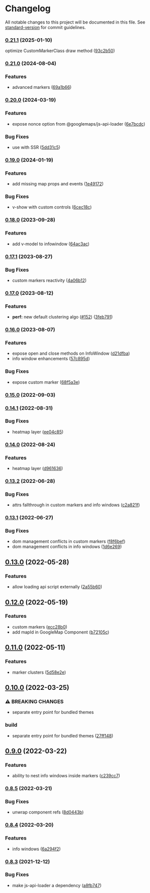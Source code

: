 # Changelog

All notable changes to this project will be documented in this file. See [standard-version](https://github.com/conventional-changelog/standard-version) for commit guidelines.

### [0.21.1](https://github.com/inocan-group/vue3-google-maps/compare/v0.21.0...v0.21.1) (2025-01-10)

optimize CustomMarkerClass draw method ([93c2b50](https://github.com/inocan-group/vue3-google-maps/commit/93c2b50c1199e1236dc4ddc7b5b829595964b905))


### [0.21.0](https://github.com/inocan-group/vue3-google-maps/compare/v0.20.0...v0.21.0) (2024-08-04)


### Features

* advanced markers ([69a1b66](https://github.com/inocan-group/vue3-google-maps/commit/69a1b666267e2ee840c0df7530b1fbcc810c7021))


### [0.20.0](https://github.com/inocan-group/vue3-google-maps/compare/v0.19.0...v0.20.0) (2024-03-19)


### Features

* expose nonce option from @googlemaps/js-api-loader ([6e7bcdc](https://github.com/inocan-group/vue3-google-maps/commit/6e7bcdc87919b561cc34d89fb6b7b6e7fef07e6c))


### Bug Fixes

* use with SSR ([5dd31c5](https://github.com/inocan-group/vue3-google-maps/commit/5dd31c5f9839259683c36cc6c43dcb8e37f8475c))

### [0.19.0](https://github.com/inocan-group/vue3-google-maps/compare/v0.18.0...v0.19.0) (2024-01-19)


### Features

* add missing map props and events ([1e49172](https://github.com/inocan-group/vue3-google-maps/commit/1e491722b900925b827e1b572b644f51eb269fc3))


### Bug Fixes

* v-show with custom controls ([6cec18c](https://github.com/inocan-group/vue3-google-maps/commit/6cec18c369fffc4b48b4ff7dcf77c32a024ff9d7))

### [0.18.0](https://github.com/inocan-group/vue3-google-maps/compare/v0.17.1...v0.18.0) (2023-09-28)


### Features

* add v-model to infowindow ([64ac3ac](https://github.com/inocan-group/vue3-google-maps/commit/64ac3ac42a9125ccf538553e97ba5b8dd0ac2c66))

### [0.17.1](https://github.com/inocan-group/vue3-google-maps/compare/v0.17.0...v0.17.1) (2023-08-27)


### Bug Fixes

* custom markers reactivity ([4a06b12](https://github.com/inocan-group/vue3-google-maps/commit/4a06b12b800fcb49d013c8b3cd5279f7ee0b5f25))

### [0.17.0](https://github.com/inocan-group/vue3-google-maps/compare/v0.16.0...v0.17.0) (2023-08-12)


### Features

* **perf:** new default clustering algo ([#152](https://github.com/inocan-group/vue3-google-maps/issues/152)) ([3feb791](https://github.com/inocan-group/vue3-google-maps/commit/3feb791828f45066170e89aa94120a3cec36c447))

### [0.16.0](https://github.com/inocan-group/vue3-google-maps/compare/v0.15.0...v0.16.0) (2023-08-07)


### Features

* expose open and close methods on InfoWindow ([d21dfba](https://github.com/inocan-group/vue3-google-maps/commit/d21dfbaea309c94d9c9ce8a8a58676cd1760b768))
* info window enhancements ([57c895d](https://github.com/inocan-group/vue3-google-maps/commit/57c895d14104dfa48467fd5e46797db9f3723363))


### Bug Fixes

* expose custom marker ([68f5a3e](https://github.com/inocan-group/vue3-google-maps/commit/68f5a3e2244e9a51abb3a7ccc3ebc394e3050b4b))

### [0.15.0](https://github.com/inocan-group/vue3-google-maps/compare/v0.14.1...v0.15.0) (2022-09-03)

### [0.14.1](https://github.com/inocan-group/vue3-google-maps/compare/v0.14.0...v0.14.1) (2022-08-31)


### Bug Fixes

* heatmap layer ([ee04c85](https://github.com/inocan-group/vue3-google-maps/commit/ee04c85cc4491740d4d4593465b48eb7f618746b))

### [0.14.0](https://github.com/inocan-group/vue3-google-maps/compare/v0.13.2...v0.14.0) (2022-08-24)


### Features

* heatmap layer ([d961636](https://github.com/inocan-group/vue3-google-maps/commit/d9616368e3aa263b45ad805058d73ae7e5c25ed2))

### [0.13.2](https://github.com/inocan-group/vue3-google-maps/compare/v0.13.1...v0.13.2) (2022-06-28)


### Bug Fixes

* attrs fallthrough in custom markers and info windows ([c2a821f](https://github.com/inocan-group/vue3-google-maps/commit/c2a821feb1a27254a167eea717ac9f64fdd343a1))

### [0.13.1](https://github.com/inocan-group/vue3-google-maps/compare/v0.13.0...v0.13.1) (2022-06-27)


### Bug Fixes

* dom management conflicts in custom markers ([f8f6bef](https://github.com/inocan-group/vue3-google-maps/commit/f8f6beff78a37499e981354dd51f81b1db1eaa6a))
* dom management conflicts in info windows ([1d6e269](https://github.com/inocan-group/vue3-google-maps/commit/1d6e26938012b09e7f17a0276085a8935902dcc9))

## [0.13.0](https://github.com/inocan-group/vue3-google-maps/compare/v0.12.0...v0.13.0) (2022-05-28)


### Features

* allow loading api script externally ([2a55b60](https://github.com/inocan-group/vue3-google-maps/commit/2a55b60ae57fedf0e5315cb696bbbf9f70a1c2ae))

## [0.12.0](https://github.com/inocan-group/vue3-google-maps/compare/v0.10.0...v0.12.0) (2022-05-19)


### Features

* custom markers ([ecc28b0](https://github.com/inocan-group/vue3-google-maps/commit/ecc28b0455a54502734ae1ae9b1d69cde9e0652e))
* add mapId in GoogleMap Component ([b72105c](https://github.com/inocan-group/vue3-google-maps/commit/b72105ca33bcf115ce83fe5a09ad4ccc5530d8bc))
## [0.11.0](https://github.com/inocan-group/vue3-google-maps/compare/v0.10.0...v0.11.0) (2022-05-11)


### Features

* marker clusters ([5d58e2e](https://github.com/inocan-group/vue3-google-maps/commit/5d58e2e9ead8356c972d7700b9218ba77889ad15))

## [0.10.0](https://github.com/inocan-group/vue3-google-maps/compare/v0.9.0...v0.10.0) (2022-03-25)


### ⚠ BREAKING CHANGES

* separate entry point for bundled themes

### build

* separate entry point for bundled themes ([27ff148](https://github.com/inocan-group/vue3-google-maps/commit/27ff148714656d04415d84b2c11663e4b0c84e16))

## [0.9.0](https://github.com/inocan-group/vue3-google-maps/compare/v0.8.5...v0.9.0) (2022-03-22)


### Features

* ability to nest info windows inside markers ([c239cc7](https://github.com/inocan-group/vue3-google-maps/commit/c239cc7ad0851ec0238e178e10835a9dfb0169a9))

### [0.8.5](https://github.com/inocan-group/vue3-google-maps/compare/v0.8.4...v0.8.5) (2022-03-21)


### Bug Fixes

* unwrap component refs ([8d0443b](https://github.com/inocan-group/vue3-google-maps/commit/8d0443befd842dd40169a0bda70fe5a8380ebeca))

### [0.8.4](https://github.com/inocan-group/vue3-google-maps/compare/v0.8.3...v0.8.4) (2022-03-20)


### Features

* info windows ([6a294f2](https://github.com/inocan-group/vue3-google-maps/commit/6a294f2a86b55dca96137bde5e719923c634c4a7))

### [0.8.3](https://github.com/inocan-group/vue3-google-maps/compare/v0.8.2...v0.8.3) (2021-12-12)


### Bug Fixes

* make js-api-loader a dependency ([a8fb747](https://github.com/inocan-group/vue3-google-maps/commit/a8fb747ebd290e87a1572a2c8fcf6efd64b6f282))